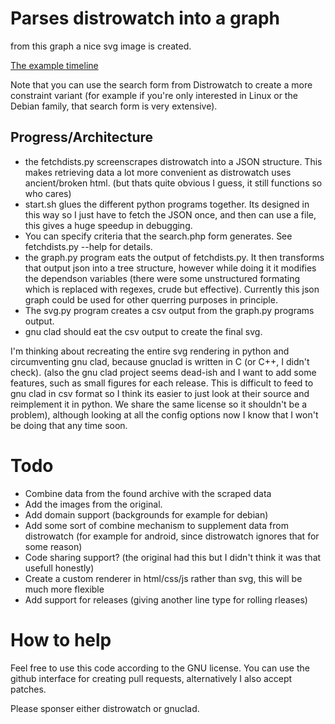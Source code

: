 # Parses distrowatch into a graph

from this graph a nice svg image is created.

[The example timeline](https://commons.wikimedia.org/wiki/File:Linux_landscape_2016_II_(and_bsd%27s).png)

Note that you can use the search form from Distrowatch to create a more constraint
variant (for example if you're only interested in Linux or the Debian family,
that search form is very extensive).

## Progress/Architecture
* the fetchdists.py screenscrapes distrowatch into a JSON structure.
	This makes retrieving data a lot more convenient as distrowatch uses
	ancient/broken html. (but thats quite obvious I guess, it still functions
	so who cares)
* start.sh glues the different python programs together. Its designed in 
this way so I just have to fetch the JSON once, and then can use a file,
this gives a huge speedup in debugging.
* You can specify criteria that the search.php form generates. See
fetchdists.py --help for details.
* the graph.py program eats the output of fetchdists.py. It then transforms that
output json into a tree structure, however while doing it it modifies the 
dependson variables (there were some unstructured formating which is
replaced with regexes, crude but effective). Currently this json graph could
be used for other querring purposes in principle.
* The svg.py program creates a csv output from the graph.py programs output.
* gnu clad should eat the csv output to create the final svg.

I'm thinking about recreating the entire svg rendering in python and circumventing
gnu clad, because gnuclad is written in C (or C++, I didn't check).
(also the gnu clad project seems dead-ish and I want to add some features, such
as small figures for each release. This is difficult to feed to gnu clad in
csv format so I think its easier to just look at their source and reimplement
it in python. We share the same license so it shouldn't be a problem), although
looking at all the config options now I know that I won't be doing that any
time soon.

# Todo
* Combine data from the found archive with the scraped data
* Add the images from the original.
* Add domain support (backgrounds for example for debian)
* Add some sort of combine mechanism to supplement data from distrowatch (for example
	for android, since distrowatch ignores that for some reason)
* Code sharing support? (the original had this but I didn't think it was that
usefull honestly)
* Create a custom renderer in html/css/js rather than svg, this will be 
  much more flexible
* Add support for releases (giving another line type for rolling rleases)

# How to help
Feel free to use this code according to the GNU license.
You can use the github interface for creating pull requests,
alternatively I also accept patches.

Please sponser either distrowatch or gnuclad.
